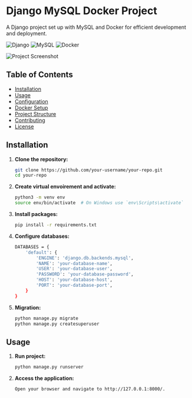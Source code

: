 # Django MySQL Docker Project

A Django project set up with MySQL and Docker for efficient development and deployment.

![Django](https://img.shields.io/badge/Django-5.0-green)
![MySQL](https://img.shields.io/badge/MySQL-8.0-blue)
![Docker](https://img.shields.io/badge/Docker-20.10-blue)

![Project Screenshot](path/to/screenshot.png)

## Table of Contents

- [Installation](#installation)
- [Usage](#usage)
- [Configuration](#configuration)
- [Docker Setup](#docker-setup)
- [Project Structure](#project-structure)
- [Contributing](#contributing)
- [License](#license)

## Installation

1. **Clone the repository:**

   ```bash
   git clone https://github.com/your-username/your-repo.git
   cd your-repo
   
2. **Create virtual envoirement and activate:**

   ```bash
   python3 -m venv env
   source env/bin/activate  # On Windows use `env\Scripts\activate`
   
4. **Install packages:**

   ```bash
   pip install -r requirements.txt

5. **Configure databases:**

   ```bash
   DATABASES = {
       'default': {
           'ENGINE': 'django.db.backends.mysql',
           'NAME': 'your-database-name',
           'USER': 'your-database-user',
           'PASSWORD': 'your-database-password',
           'HOST': 'your-database-host',
           'PORT': 'your-database-port',
       }
   }
7. **Migration:**

   ```bash
   python manage.py migrate
   python manage.py createsuperuser

## Usage

1. **Run project:**

   ```bash
   python manage.py runserver

2. **Access the application:**

   ```bash
   Open your browser and navigate to http://127.0.0.1:8000/.



